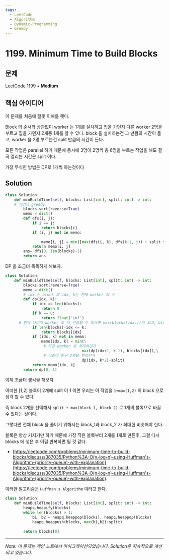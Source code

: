 ```yaml
---
tags:
  - LeetCode
  - Algorithm
  - Dynamic-Programming
  - Greedy
---
```


# 1199. Minimum Time to Build Blocks

## 문제

[LeetCode 1199](https://leetcode.com/problems/minimum-time-to-build-blocks/) • **Medium**

## 핵심 아이디어

이 문제를 처음에 잘못 이해를 햇다.

Block 의 순서와 상관없이 worker 는 1개를 설치하고 집을 가던지 다른 worker 2명을 부르고 집을 가던지 2개중 1개를 할 수 있다. block 을 설치하는건 그 만큼의 시간이 들고, worker 을 2명 부르는건 split 만큼의 시간이 든다.

모든 작업은 parallel 하기 때문에 동시에 3명이 2명씩 총 6명을 부르는 작업을 해도 결국 걸리는 시간은 split 이다.

가장 무식한 방법은 DP로 1개씩 하는것이다

## Solution

```python
class Solution:
    def minBuildTime(self, blocks: List[int], split: int) -> int:
    # 약간의 greedy 
        blocks.sort(reverse=True)
        memo = dict()
        def dfs(i, j):
            if i == j:
                return blocks[i]
            if (i, j) not in memo:
        
                memo[i, j] = min([max(dfs(i, k), dfs(k+1, j)) + split for k in range(i, j)])
            return memo[i, j]
        ans= dfs(0, len(blocks)-1)
        return ans
```

DP 을 조금더 똑똑하게 해보자.

```python
class Solution:
    def minBuildTime(self, blocks: List[int], split: int) -> int:
        blocks.sort(reverse=True)
        memo = dict()
        # idx 는 block 의 idx, k는 현재 worker 의 수
        def dp(idx, k):
            if idx == len(blocks):
                return 0
            if k == 0:
                return float('inf')
      # 만약 나머지 worker 로 다 건설할 수 있다면 max(blocks[idx:])가 되고, blocks[idx]
            if len(blocks)-idx <= k:
                return blocks[idx]
            if (idx, k) not in memo:
                memo[idx, k] = min(\
                 # 지금 worker 로 처리하던가
                                  max(dp(idx+1, k-1), blocks[idx]),\
                 # 다같이 친구 2명을 부르던가
                                  dp(idx, k*2)+split)
            return memo[idx, k]
        return dp(0, 1)
```

이제 조금더 생각을 해보자.

어떠한 [1,2] 블록이 2개에 split 이 1 이면 우리는 이 작업을 `1+max(1,2)` 의 block 으로 생각 할 수 있다.

즉 block 2개를 선택해서 `split + max(block_1, block_2)` 로 1개의 블록으로 바꿀 수 있다는 것이다.

그렇다면 전체 block 을 줄이기 위해서는 block_1과 block_2 가 최대한 비슷해야 한다.

블록은 항상 커지기만 하기 때문에 가장 작은 블록부터 2개를 1개로 만든후, 그걸 다시 blocks 에 넣은 후 이걸 반복하면 될 것 같다.

- [https://leetcode.com/problems/minimum-time-to-build-blocks/discuss/387035/Python%3A-O(n-log-n)-using-Huffman's-Algorithm-(priority-queue)-with-explanation](https://leetcode.com/problems/minimum-time-to-build-blocks/discuss/387035/Python%3A-O(n-log-n)-using-Huffman's-Algorithm-(priority-queue)-with-explanation).

이러한 알고리즘은 `Huffman's Algorithm` 이라고 한다.

```python
class Solution:
    def minBuildTime(self, blocks: List[int], split: int) -> int:
        heapq.heapify(blocks)
        while len(blocks) > 1:
            b1, b2 = heapq.heappop(blocks), heapq.heappop(blocks)
            heapq.heappush(blocks, max(b1,b2)+split)
            
        return blocks[0]
```

---

*Note: 이 문제는 개인 노트에서 마이그레이션되었습니다. Solution은 지속적으로 개선되고 있습니다.*
